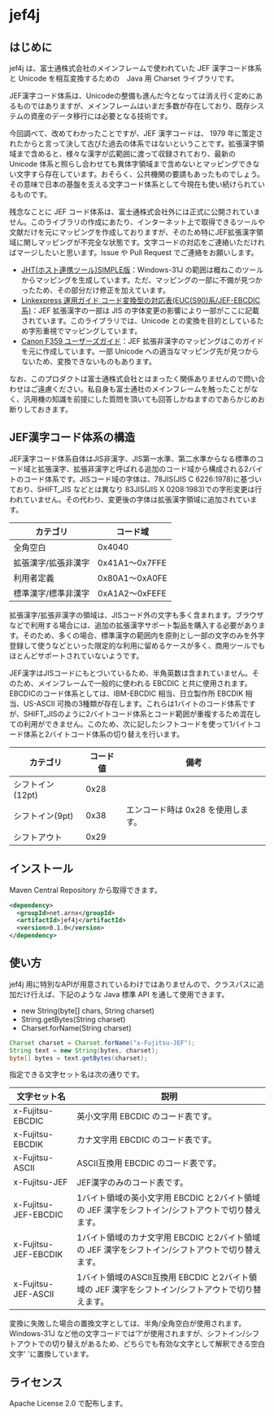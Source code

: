 # jef4j

## はじめに

jef4j は、富士通株式会社のメインフレームで使われていた JEF 漢字コード体系と Unicode を相互変換するための　Java 用 Charset ライブラリです。

JEF漢字コード体系は、Unicodeの整備も進んだ今となっては消え行く定めにあるものではありますが、メインフレームはいまだ多数が存在しており、既存システムの資産のデータ移行には必要となる技術です。

今回調べて、改めてわかったことですが、JEF 漢字コードは、 1979 年に策定されたからと言って決して古びた過去の体系ではないということです。拡張漢字領域まで含めると、様々な漢字が広範囲に渡って収録されており、最新の Unicode 体系と照らし合わせても異体字領域まで含めないとマッピングできない文字すら存在しています。おそらく、公共機関の要請もあったものでしょう。その意味で日本の基盤を支える文字コード体系として今現在も使い続けられているものです。

残念なことに JEF コード体系は、富士通株式会社外には正式に公開されていません。このライブラリの作成にあたり、インターネット上で取得できるツールや文献だけを元にマッピングを作成しておりますが、そのため特にJEF拡張漢字領域に関しマッピングが不完全な状態です。文字コードの対応をご連絡いただければマージしたいと思います。Issue や Pull Request でご連絡をお願いします。

- [JHT(ホスト連携ツール)SIMPLE版](http://www.vector.co.jp/soft/winnt/util/se094205.html)：Windows-31J の範囲は概ねこのツールからマッピングを生成しています。ただ、マッピングの一部に不備が見つかったため、その部分だけ修正を加えています。
- [Linkexpress 運用ガイド コード変換型の対応表(EUC(S90)系/JEF-EBCDIC系)](http://software.fujitsu.com/jp/manual/manualfiles/m140001/j2x15930/12z200/unyo05/unyo0424.html)：JEF 拡張漢字の一部は JIS の字体変更の影響により一部がここに記載されています。このライブラリでは、Unicode との変換を目的としているため字形重視でマッピングしています。
- [Canon F359 ユーザーズガイド](http://cweb.canon.jp/manual/lasershot/pdf/crmes-f359.pdf)：JEF 拡張非漢字のマッピングはこのガイドを元に作成しています。一部 Unicode への適当なマッピング先が見つからないため、変換できないものもあります。

なお、このプロダクトは富士通株式会社とはまったく関係ありませんので問い合わせはご遠慮ください。私自身も富士通社のメインフレームを触ったことがなく、汎用機の知識を前提にした質問を頂いても回答しかねますのであらかじめお断りしておきます。

## JEF漢字コード体系の構造

JEF漢字コード体系自体はJIS非漢字、JIS第一水準、第二水準からなる標準のコード域と拡張漢字、拡張非漢字と呼ばれる追加のコード域から構成される2バイトのコード体系です。JISコード域の字体は、78JIS(JIS C 6226:1978)に基づいており、SHIFT_JIS などとは異なり 83JIS(JIS X 0208:1983)での字形変更は行われていません。その代わり、変更後の字体は拡張漢字領域に追加されています。

|カテゴリ|コード域|
|-----|------|
|全角空白|0x4040|
|拡張漢字/拡張非漢字|0x41A1～0x7FFE|
|利用者定義|0x80A1～0xA0FE|
|標準漢字/標準非漢字|0xA1A2～0xFEFE|

拡張漢字/拡張非漢字の領域は、JISコード外の文字も多く含まれます。ブラウザなどで利用する場合には、追加の拡張漢字サポート製品を購入する必要があります。そのため、多くの場合、標準漢字の範囲内を原則とし一部の文字のみを外字登録して使うなどといった限定的な利用に留めるケースが多く、商用ツールでもほとんどサポートされていないようです。

JEF漢字はJISコードにもとづいているため、半角英数は含まれていません。そのため、メインフレームで一般的に使われる EBCDIC と共に使用されます。EBCDICのコード体系としては、IBM-EBCDIC 相当、日立製作所 EBCDIK 相当、US-ASCII 可換の3種類が存在します。これらは1バイトのコード体系ですが、SHIFT_JISのように2バイトコード体系とコード範囲が重複するため混在しての利用ができません。このため、次に記したシフトコードを使って1バイトコード体系と2バイトコード体系の切り替えを行います。

|カテゴリ|コード値|備考|
|-----|------|----|
|シフトイン(12pt)|0x28||
|シフトイン(9pt)|0x38|エンコード時は 0x28 を使用します。|
|シフトアウト|0x29||

## インストール

Maven Central Repository から取得できます。

```xml
<dependency>
  <groupId>net.arnx</groupId>
  <artifactId>jef4j</artifactId>
  <version>0.1.0</version>
</dependency>
```

## 使い方

jef4j 用に特別なAPIが用意されているわけではありませんので、クラスパスに追加だけ行えば、下記のような Java 標準 API を通して使用できます。

- new String(byte[] chars, String charset)
- String.getBytes(String charset)
- Charset.forName(String charset)

```java
Charset charset = Charset.forName("x-Fujitsu-JEF");
String text = new String(bytes, charset);
byte[] bytes = text.getBytes(charset);
```

指定できる文字セット名は次の通りです。

|文字セット名|説明|
|----------|----|
|x-Fujitsu-EBCDIC|英小文字用 EBCDIC のコード表です。|
|x-Fujitsu-EBCDIK|カナ文字用 EBCDIC のコード表です。|
|x-Fujitsu-ASCII|ASCII互換用 EBCDIC のコード表です。|
|x-Fujitsu-JEF|JEF漢字のみのコード表です。|
|x-Fujitsu-JEF-EBCDIC|1バイト領域の英小文字用 EBCDIC と2バイト領域の JEF 漢字をシフトイン/シフトアウトで切り替えます。|
|x-Fujitsu-JEF-EBCDIK|1バイト領域のカナ文字用 EBCDIC と2バイト領域の JEF 漢字をシフトイン/シフトアウトで切り替えます。|
|x-Fujitsu-JEF-ASCII|1バイト領域のASCII互換用 EBCDIC と2バイト領域の JEF 漢字をシフトイン/シフトアウトで切り替えます。|

変換に失敗した場合の置換文字としては、半角/全角空白が使用されます。Windows-31J など他の文字コードでは'?'が使用されますが、シフトイン/シフトアウトでの切り替えがあるため、どちらでも有効な文字として解釈できる空白文字' 'に置換しています。

## ライセンス

Apache License 2.0 で配布します。
